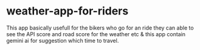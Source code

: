 # weather-app-for-riders
This app basically usefull for the bikers who go for an ride they can able to see the API score and road score for the weather etc & this app contain gemini ai for suggestion which time to travel.
